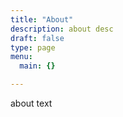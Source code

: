 ```yaml
---
title: "About"
description: about desc
draft: false
type: page
menu:
  main: {}

---
```


about text